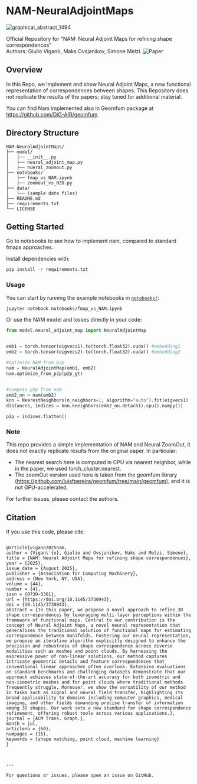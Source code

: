 # NAM-NeuralAdjointMaps
![graphical_abstract_1494](https://github.com/user-attachments/assets/f7ecd67d-4a1d-4aa2-8d5d-412534c86b8b)

Official Repository for "NAM: Neural Adjoint Maps for refining shape correspondences"  
Authors: Giulio Viganò, Maks Ovsjanikov, Simone Melzi.
![Paper](https://dl.acm.org/doi/10.1145/3730943)


## Overview

In this Repo, we implement and show Neural Adjoint Maps, a new functional representation of correspondences between shapes. This Repository does not replicate the results of the papers; stay tuned for additional material.

You can find Nam implemented also in Geomfum package at https://github.com/DiG-AIR/geomfum.

## Directory Structure
```
NAM-NeuralAdjointMaps/
├── model/
│   ├── __init__.py
│   ├── neural_adjoint_map.py
│   ├── nueral_zoomout.py
├── notebooks/
│   ├── fmap_vs_NAM.ipynb
│   ├── zoomout_vs_NZO.py  
├── data/
│   └── (sample data files)
├── README.md
├── requirements.txt
└── LICENSE
```

## Getting Started

Go to notebooks to see how to implement nam, compared to standard fmaps approaches.

Install dependencies with:

```sh
pip install -r requirements.txt
```


### Usage

You can start by running the example notebooks in [`notebooks/`](notebooks/):

```sh
jupyter notebook notebooks/fmap_vs_NAM.ipynb
```

Or use the NAM model and losses directly in your code:

```python
from model.neural_adjoint_map import NeuralAdjointMap


emb1 = torch.tensor(eigvecs1).to(torch.float32).cuda() #embedding1
emb2 = torch.tensor(eigvecs2).to(torch.float32).cuda() #embedding2

#optimize NAM from p2p
nam = NeuralAdjointMap(emb1, emb2)
nam.optimize_from_p2p(p2p_gt)


#compute p2p from nam
emb2_nn = nam(emb2)
knn = NearestNeighbors(n_neighbors=1, algorithm="auto").fit(eigvecs1)
distances, indices = knn.kneighbors(emb2_nn.detach().cpu().numpy())

p2p = indices.flatten()
```

### Note
This repo provides a simple implementation of NAM and Neural ZoomOut, it does not exactly replicate results from the original paper. In particular:
- The nearest search here is computed in CPU via nearest neighbor, while in the paper, we used torch_cluster.nearest.
- The zoomOut version used here is taken from the geomfum library (https://github.com/luisfpereira/geomfum/tree/main/geomfum), and it is not  GPU-accelerated.

For further issues, please contact the authors.



## Citation

If you use this code, please cite:

```

@article{vigano2025nam,
author = {Vigan\`{o}, Giulio and Ovsjanikov, Maks and Melzi, Simone},
title = {NAM: Neural Adjoint Maps for refining shape correspondences},
year = {2025},
issue_date = {August 2025},
publisher = {Association for Computing Machinery},
address = {New York, NY, USA},
volume = {44},
number = {4},
issn = {0730-0301},
url = {https://doi.org/10.1145/3730943},
doi = {10.1145/3730943},
abstract = {In this paper, we propose a novel approach to refine 3D shape correspondences by leveraging multi-layer perceptions within the framework of functional maps. Central to our contribution is the concept of Neural Adjoint Maps, a novel neural representation that generalizes the traditional solution of functional maps for estimating correspondence between manifolds. Fostering our neural representation, we propose an iterative algorithm explicitly designed to enhance the precision and robustness of shape correspondence across diverse modalities such as meshes and point clouds. By harnessing the expressive power of non-linear solutions, our method captures intricate geometric details and feature correspondences that conventional linear approaches often overlook. Extensive evaluations on standard benchmarks and challenging datasets demonstrate that our approach achieves state-of-the-art accuracy for both isometric and non-isometric meshes and for point clouds where traditional methods frequently struggle. Moreover, we show the versatility of our method in tasks such as signal and neural field transfer, highlighting its broad applicability to domains including computer graphics, medical imaging, and other fields demanding precise transfer of information among 3D shapes. Our work sets a new standard for shape correspondence refinement, offering robust tools across various applications.},
journal = {ACM Trans. Graph.},
month = jul,
articleno = {60},
numpages = {15},
keywords = {shape matching, point cloud, machine learning}
}



---

For questions or issues, please open an issue on GitHub.
